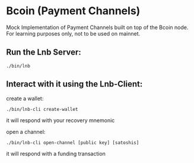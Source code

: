 Bcoin (Payment Channels)
========================

Mock Implementation of Payment Channels built on top of the Bcoin node. For learning purposes only, not to be used on mainnet.

Run the Lnb Server:
-------------------
```
./bin/lnb
```

Interact with it using the Lnb-Client:
--------------------------------------
create a wallet:
```
./bin/lnb-cli create-wallet
```
it will respond with your recovery mnemonic

open a channel:
```
./bin/lnb-cli open-channel [public key] [satoshis]
```
it will respond with a funding transaction
